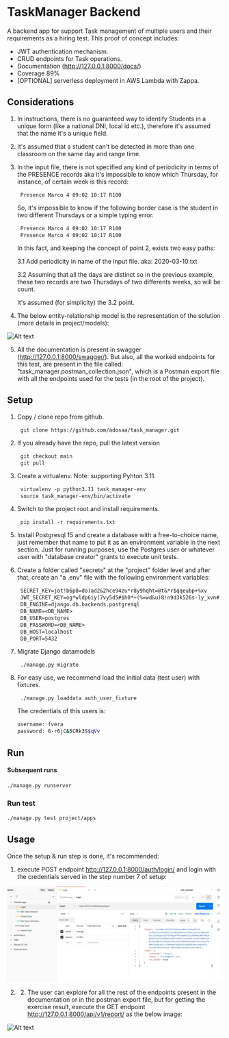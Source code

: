 # TaskManager Backend

A backend app for support Task management of multiple users and their requirements as a hiring test. This proof of concept includes:

* JWT authentication mechanism.
* CRUD endpoints for Task operations.
* Documentation (<http://127.0.0.1:8000/docs/>)
* Coverage 89%
* [OPTIONAL] serverless deployment in AWS Lambda with Zappa.


## Considerations

1. In instructions, there is no guaranteed way to identify Students in a unique form (like a national DNI, local id etc.), therefore it's assumed that the name it's a unique field.
2. It's assumed that a student can't be detected in more than one classroom on the same day and range time.
3. In the input file, there is not specified  any kind of periodicity in terms of the PRESENCE records aka it's impossible to know which Thursday, for instance, of certain week is this record:

        Presence Marco 4 09:02 10:17 R100

    So, it's impossible to know if the following border case is the student in two different Thursdays or a simple typing error.

        Presence Marco 4 09:02 10:17 R100
        Presence Marco 4 09:02 10:17 R100

    In this fact, and keeping the concept of point 2, exists two easy paths:

    3.1 Add periodicity in name of the input file. aka:
        2020-03-10.txt

    3.2 Assuming that all the days are distinct so in the previous example, these two records are two Thursdays of two differents weeks, so will be count.

    It's assumed (for simplicity) the 3.2 point.

4. The below entity-relationship model is the representation of the solution (more details in project/models):

  ![Alt text](project/apps/task_manager_backend/tests/resources/erm.png?raw=true "entity-relationship-model")

5. All the documentation is present in swagger (<http://127.0.0.1:8000/swagger/>). But also, all the worked endpoints for this test, are present in the file called: "task_manager.postman_collection.json", which is a Postman export file with all the endpoints used for the tests (in the root of the project).

## Setup

1. Copy / clone repo from github.

        git clone https://github.com/adosaa/task_manager.git

2. If you already have the repo, pull the latest version

        git checkout main
        git pull

3. Create a virtualenv. Note: supporting Pyhton 3.11.

        virtualenv -p python3.11 task_manager-env
        source task_manager-env/bin/activate

4. Switch to the project root and install requirements.

        pip install -r requirements.txt

5. Install Postgresql 15 and create a database with a free-to-choice name, just remember that name to put it as an environment variable in the next section. Just for running purposes, use the Postgres user or whatever user with  "database creator" grants to execute unit tests.

6. Create a folder called "secrets" at the "project" folder level and after that, create an "a .env" file with the following environment variables:

        SECRET_KEY=jot!b6p8=do)ad2&2hce94zu*r8y9hqht=@t&*r$qqeubp+%xv
        JWT_SECRET_KEY=og*wldp6iy(7vy5d5#$h0*+(%=wd&u)8!n9d3k526s-ly_xvn#
        DB_ENGINE=django.db.backends.postgresql
        DB_NAME=<DB_NAME>
        DB_USER=postgres
        DB_PASSWORD=<DB_NAME>
        DB_HOST=localhost
        DB_PORT=5432

6. Migrate Django datamodels

        ./manage.py migrate

7. For easy use, we recommend load the initial data (test user) with fixtures.

        ./manage.py loaddata auth_user_fixture

    The credentials of this users is:

    ```bash
    username: fvera
    password: 6-r6jC&5CRk3S$qVv
    ```

## Run

#### Subsequent runs

```bash
./manage.py runserver
```

### Run test

```bash
./manage.py test project/apps
```

## Usage

Once the setup & run step is done, it's recommended:

1. execute POST endpoint <http://127.0.0.1:8000/auth/login/> and login with the credentials served in the step number 7 of setup:

![Alt text](project/apps/task_manager/tests/resources/login.png?raw=true "upload_file")

2. 2. The user can explore for all the rest of the endpoints present in the documentation or in the postman export file, but for getting the exercise result, execute the GET endpoint <http://127.0.0.1:8000/api/v1/report/> as the below image:

![Alt text](project/apps/task_manager_backend/tests/resources/report.png?raw=true "report")
